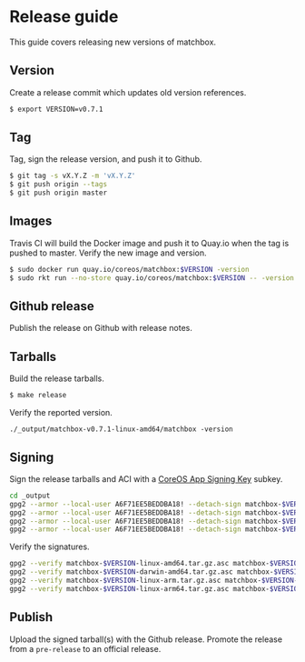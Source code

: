 
# Release guide

This guide covers releasing new versions of matchbox.

## Version

Create a release commit which updates old version references.

```sh
$ export VERSION=v0.7.1
```

## Tag

Tag, sign the release version, and push it to Github.

```sh
$ git tag -s vX.Y.Z -m 'vX.Y.Z'
$ git push origin --tags
$ git push origin master
```

## Images

Travis CI will build the Docker image and push it to Quay.io when the tag is pushed to master. Verify the new image and version.

```sh
$ sudo docker run quay.io/coreos/matchbox:$VERSION -version
$ sudo rkt run --no-store quay.io/coreos/matchbox:$VERSION -- -version
```

## Github release

Publish the release on Github with release notes.

## Tarballs

Build the release tarballs.

```sh
$ make release
```

Verify the reported version.

```
./_output/matchbox-v0.7.1-linux-amd64/matchbox -version
```

## Signing

Sign the release tarballs and ACI with a [CoreOS App Signing Key](https://coreos.com/security/app-signing-key/) subkey.

```sh
cd _output
gpg2 --armor --local-user A6F71EE5BEDDBA18! --detach-sign matchbox-$VERSION-linux-amd64.tar.gz
gpg2 --armor --local-user A6F71EE5BEDDBA18! --detach-sign matchbox-$VERSION-darwin-amd64.tar.gz
gpg2 --armor --local-user A6F71EE5BEDDBA18! --detach-sign matchbox-$VERSION-linux-arm.tar.gz
gpg2 --armor --local-user A6F71EE5BEDDBA18! --detach-sign matchbox-$VERSION-linux-arm64.tar.gz
```

Verify the signatures.

```sh
gpg2 --verify matchbox-$VERSION-linux-amd64.tar.gz.asc matchbox-$VERSION-linux-amd64.tar.gz
gpg2 --verify matchbox-$VERSION-darwin-amd64.tar.gz.asc matchbox-$VERSION-darwin-amd64.tar.gz
gpg2 --verify matchbox-$VERSION-linux-arm.tar.gz.asc matchbox-$VERSION-linux-arm.tar.gz
gpg2 --verify matchbox-$VERSION-linux-arm64.tar.gz.asc matchbox-$VERSION-linux-arm64.tar.gz
```

## Publish

Upload the signed tarball(s) with the Github release. Promote the release from a `pre-release` to an official release.
